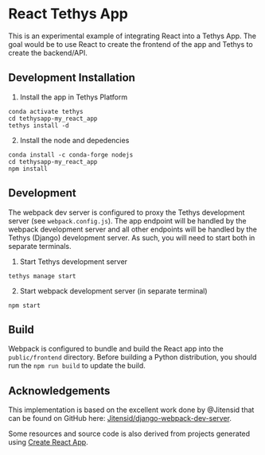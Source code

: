 # React Tethys App

This is an experimental example of integrating React into a Tethys App. The goal would be to use React to create the frontend of the app and Tethys to create the backend/API.

## Development Installation

1. Install the app in Tethys Platform

```
conda activate tethys
cd tethysapp-my_react_app
tethys install -d
```

2. Install the node and depedencies

```
conda install -c conda-forge nodejs
cd tethysapp-my_react_app
npm install
```

## Development

The webpack dev server is configured to proxy the Tethys development server (see `webpack.config.js`). The app endpoint will be handled by the webpack development server and all other endpoints will be handled by the Tethys (Django) development server. As such, you will need to start both in separate terminals.

1. Start Tethys development server

```
tethys manage start
```

2. Start webpack development server (in separate terminal)

```
npm start
```

## Build

Webpack is configured to bundle and build the React app into the `public/frontend` directory. Before building a Python distribution, you should run the `npm run build` to update the build.

## Acknowledgements

This implementation is based on the excellent work done by @Jitensid that can be found on GitHub here: [Jitensid/django-webpack-dev-server](https://github.com/Jitensid/django-webpack-dev-server).

Some resources and source code is also derived from projects generated using [Create React App](https://create-react-app.dev/).